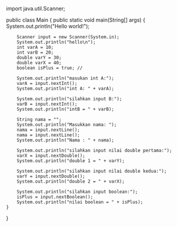 import java.util.Scanner;

public class Main {
    public static void main(String[] args) {
        System.out.println("Hello world!");

        Scanner input = new Scanner(System.in);
        System.out.println("hello\n");
        int varA = 10;
        int varB = 20;
        double varY = 30;
        double varX = 40;
        boolean isPlus = true; //
        
        System.out.println("masukan int A:");
        varA = input.nextInt();
        System.out.println("int A: " + varA);

        System.out.println("silahkan input B:");
        varB = input.nextInt();
        System.out.println("intB = " + varB);

        String nama = "";
        System.out.println("Masukkan nama: ");
        nama = input.nextLine();
        nama = input.nextLine();
        System.out.println("Nama : " + nama);

        System.out.println("silahkan input nilai double pertama:");
        varX = input.nextDouble();
        System.out.println("double 1 = " + varY);

        System.out.println("silahkan input nilai double kedua:");
        varY = input.nextDouble();
        System.out.println("double 2 = " + varX);

        System.out.println("silahkan input boolean:");
        isPlus = input.nextBoolean();
        System.out.println("nilai boolean = " + isPlus);
    }

}
